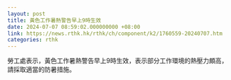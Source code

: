 ```yaml
---
layout: post
title: 黃色工作暑熱警告早上9時生效
date: 2024-07-07 08:59:02.000000000 +08:00
link: https://news.rthk.hk/rthk/ch/component/k2/1760559-20240707.htm
categories: rthk
---
```


勞工處表示，黃色工作暑熱警告早上9時生效，表示部分工作環境的熱壓力頗高，請採取適當的防暑措施。
